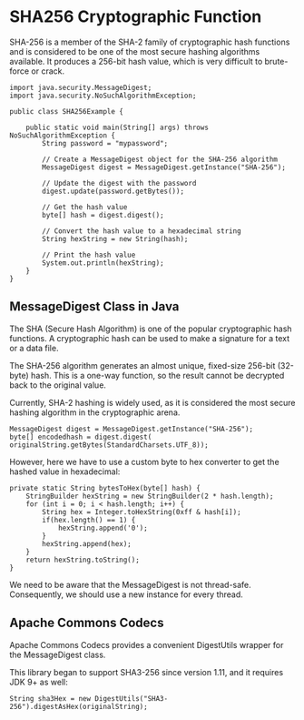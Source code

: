 # SHA256 Cryptographic Function

 SHA-256 is a member of the SHA-2 family of cryptographic hash functions and is considered to be one of the most secure hashing algorithms available. It produces a 256-bit hash value, which is very difficult to brute-force or crack.

	import java.security.MessageDigest;
	import java.security.NoSuchAlgorithmException;

	public class SHA256Example {

		public static void main(String[] args) throws NoSuchAlgorithmException {
			String password = "mypassword";

			// Create a MessageDigest object for the SHA-256 algorithm
			MessageDigest digest = MessageDigest.getInstance("SHA-256");

			// Update the digest with the password
			digest.update(password.getBytes());

			// Get the hash value
			byte[] hash = digest.digest();

			// Convert the hash value to a hexadecimal string
			String hexString = new String(hash);

			// Print the hash value
			System.out.println(hexString);
		}
	}
			
## MessageDigest Class in Java

 The SHA (Secure Hash Algorithm) is one of the popular cryptographic hash functions. A cryptographic hash can be used to make a signature for a text or a data file.
	
 The SHA-256 algorithm generates an almost unique, fixed-size 256-bit (32-byte) hash. This is a one-way function, so the result cannot be decrypted back to the original value.

 Currently, SHA-2 hashing is widely used, as it is considered the most secure hashing algorithm in the cryptographic arena.
	
	MessageDigest digest = MessageDigest.getInstance("SHA-256");
	byte[] encodedhash = digest.digest(
	originalString.getBytes(StandardCharsets.UTF_8));
			
 However, here we have to use a custom byte to hex converter to get the hashed value in hexadecimal:
	
	private static String bytesToHex(byte[] hash) {
		StringBuilder hexString = new StringBuilder(2 * hash.length);
		for (int i = 0; i < hash.length; i++) {
			String hex = Integer.toHexString(0xff & hash[i]);
			if(hex.length() == 1) {
				hexString.append('0');
			}
			hexString.append(hex);
		}
		return hexString.toString();
	}
			
 We need to be aware that the MessageDigest is not thread-safe. Consequently, we should use a new instance for every thread.
			
## Apache Commons Codecs

 Apache Commons Codecs provides a convenient DigestUtils wrapper for the MessageDigest class.

 This library began to support SHA3-256 since version 1.11, and it requires JDK 9+ as well:

	String sha3Hex = new DigestUtils("SHA3-256").digestAsHex(originalString);